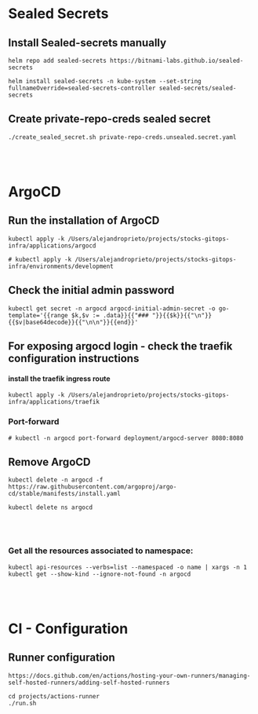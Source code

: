 
# Sealed Secrets
## Install Sealed-secrets manually

    helm repo add sealed-secrets https://bitnami-labs.github.io/sealed-secrets

    helm install sealed-secrets -n kube-system --set-string fullnameOverride=sealed-secrets-controller sealed-secrets/sealed-secrets

## Create private-repo-creds sealed secret
    ./create_sealed_secret.sh private-repo-creds.unsealed.secret.yaml

<br><br>

# ArgoCD
## Run the installation of ArgoCD

    kubectl apply -k /Users/alejandroprieto/projects/stocks-gitops-infra/applications/argocd

    # kubectl apply -k /Users/alejandroprieto/projects/stocks-gitops-infra/environments/development

## Check the initial admin password

    kubectl get secret -n argocd argocd-initial-admin-secret -o go-template='{{range $k,$v := .data}}{{"### "}}{{$k}}{{"\n"}}{{$v|base64decode}}{{"\n\n"}}{{end}}'

## For exposing argocd login - check the traefik configuration instructions
#### install the traefik ingress route

    kubectl apply -k /Users/alejandroprieto/projects/stocks-gitops-infra/applications/traefik 
    
### Port-forward
    # kubectl -n argocd port-forward deployment/argocd-server 8080:8080

## Remove ArgoCD

    kubectl delete -n argocd -f https://raw.githubusercontent.com/argoproj/argo-cd/stable/manifests/install.yaml

    kubectl delete ns argocd 

<br><br>
### Get all the resources associated to namespace:

    kubectl api-resources --verbs=list --namespaced -o name | xargs -n 1 kubectl get --show-kind --ignore-not-found -n argocd

<br><br>

# CI - Configuration
## Runner configuration
    https://docs.github.com/en/actions/hosting-your-own-runners/managing-self-hosted-runners/adding-self-hosted-runners

    cd projects/actions-runner 
    ./run.sh
